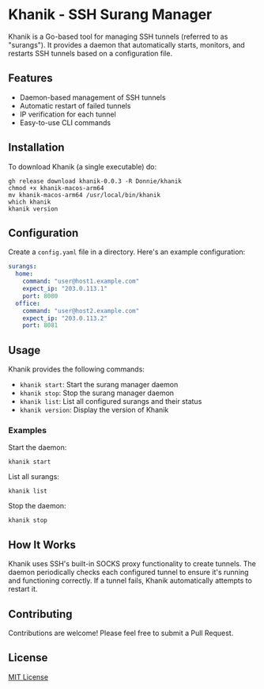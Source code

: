 # Khanik - SSH Surang Manager

Khanik is a Go-based tool for managing SSH tunnels (referred to as "surangs"). It provides a daemon that automatically starts, monitors, and restarts SSH tunnels based on a configuration file.

## Features

- Daemon-based management of SSH tunnels
- Automatic restart of failed tunnels
- IP verification for each tunnel
- Easy-to-use CLI commands

## Installation

To download Khanik (a single executable) do:

```
gh release download khanik-0.0.3 -R Donnie/khanik
chmod +x khanik-macos-arm64
mv khanik-macos-arm64 /usr/local/bin/khanik
which khanik
khanik version
```

## Configuration

Create a `config.yaml` file in a directory. Here's an example configuration:

```yaml
surangs:
  home:
    command: "user@host1.example.com"
    expect_ip: "203.0.113.1"
    port: 8080
  office:
    command: "user@host2.example.com"
    expect_ip: "203.0.113.2"
    port: 8081
```

## Usage

Khanik provides the following commands:

- `khanik start`: Start the surang manager daemon
- `khanik stop`: Stop the surang manager daemon
- `khanik list`: List all configured surangs and their status
- `khanik version`: Display the version of Khanik

### Examples

Start the daemon:
```
khanik start
```

List all surangs:
```
khanik list
```

Stop the daemon:
```
khanik stop
```

## How It Works

Khanik uses SSH's built-in SOCKS proxy functionality to create tunnels. The daemon periodically checks each configured tunnel to ensure it's running and functioning correctly. If a tunnel fails, Khanik automatically attempts to restart it.

## Contributing

Contributions are welcome! Please feel free to submit a Pull Request.

## License

[MIT License](LICENSE)
